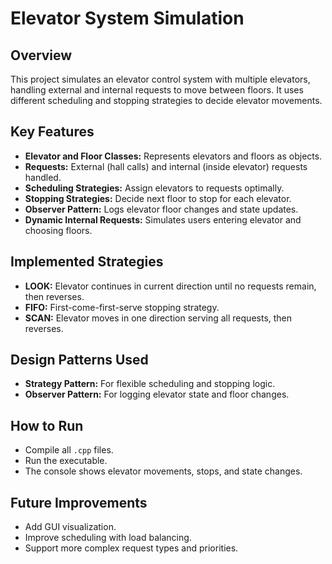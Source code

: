 # Elevator System Simulation

## Overview
This project simulates an elevator control system with multiple elevators, handling external and internal requests to move between floors. It uses different scheduling and stopping strategies to decide elevator movements.

## Key Features
- **Elevator and Floor Classes:** Represents elevators and floors as objects.
- **Requests:** External (hall calls) and internal (inside elevator) requests handled.
- **Scheduling Strategies:** Assign elevators to requests optimally.
- **Stopping Strategies:** Decide next floor to stop for each elevator.
- **Observer Pattern:** Logs elevator floor changes and state updates.
- **Dynamic Internal Requests:** Simulates users entering elevator and choosing floors.

## Implemented Strategies
- **LOOK:** Elevator continues in current direction until no requests remain, then reverses.
- **FIFO:** First-come-first-serve stopping strategy.
- **SCAN:** Elevator moves in one direction serving all requests, then reverses.

## Design Patterns Used
- **Strategy Pattern:** For flexible scheduling and stopping logic.
- **Observer Pattern:** For logging elevator state and floor changes.

## How to Run
- Compile all `.cpp` files.
- Run the executable.
- The console shows elevator movements, stops, and state changes.

## Future Improvements
- Add GUI visualization.
- Improve scheduling with load balancing.
- Support more complex request types and priorities.
